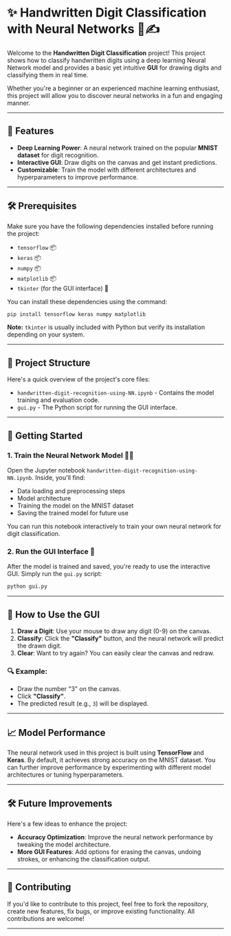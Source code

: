 
# ✨ Handwritten Digit Classification with Neural Networks 🧠✍️

Welcome to the **Handwritten Digit Classification** project! This project shows how to classify handwritten digits using a deep learning Neural Network model and provides a basic yet intuitive **GUI** for drawing digits and classifying them in real time. 

Whether you're a beginner or an experienced machine learning enthusiast, this project will allow you to discover neural networks in a fun and engaging manner.


---

## 🌟 Features

- **Deep Learning Power**: A neural network trained on the popular **MNIST dataset** for digit recognition.
- **Interactive GUI**: Draw digits on the canvas and get instant predictions.
- **Customizable**: Train the model with different architectures and hyperparameters to improve performance.

---

## 🛠️ Prerequisites

Make sure you have the following dependencies installed before running the project:

- `tensorflow` 📦
- `keras` 📦
- `numpy` 📦
- `matplotlib` 📦
- `tkinter` (for the GUI interface) 🎨

You can install these dependencies using the command:

```bash
pip install tensorflow keras numpy matplotlib
```

**Note:** `tkinter` is usually included with Python but verify its installation depending on your system.

---

## 📁 Project Structure

Here's a quick overview of the project's core files:

- `handwritten-digit-recognition-using-NN.ipynb` - Contains the model training and evaluation code.
- `gui.py` - The Python script for running the GUI interface.

---

## 🚀 Getting Started

### 1. **Train the Neural Network Model** 🏋️‍♂️

Open the Jupyter notebook `handwritten-digit-recognition-using-NN.ipynb`. Inside, you'll find:

- Data loading and preprocessing steps
- Model architecture
- Training the model on the MNIST dataset
- Saving the trained model for future use

You can run this notebook interactively to train your own neural network for digit classification.

### 2. **Run the GUI Interface** 🎨

After the model is trained and saved, you're ready to use the interactive GUI. Simply run the `gui.py` script:

```bash
python gui.py
```

---

## 🎨 How to Use the GUI

1. **Draw a Digit**: Use your mouse to draw any digit (0-9) on the canvas.
2. **Classify**: Click the **"Classify"** button, and the neural network will predict the drawn digit.
3. **Clear**: Want to try again? You can easily clear the canvas and redraw.

### 🔍 Example:

- Draw the number "3" on the canvas.
- Click **"Classify"**.
- The predicted result (e.g., `3`) will be displayed.

---

## 📈 Model Performance

The neural network used in this project is built using **TensorFlow** and **Keras**. By default, it achieves strong accuracy on the MNIST dataset. You can further improve performance by experimenting with different model architectures or tuning hyperparameters.

---

## 🛠️ Future Improvements

Here's a few ideas to enhance the project:

- **Accuracy Optimization**: Improve the neural network performance by tweaking the model architecture.
- **More GUI Features**: Add options for erasing the canvas, undoing strokes, or enhancing the classification output.

---

## 🤝 Contributing

If you'd like to contribute to this project, feel free to fork the repository, create new features, fix bugs, or improve existing functionality. All contributions are welcome! 

---
